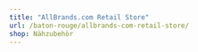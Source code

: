 ```yaml
---
title: "AllBrands.com Retail Store"
url: /baton-rouge/allbrands-com-retail-store/
shop: Nähzubehör
---
```

